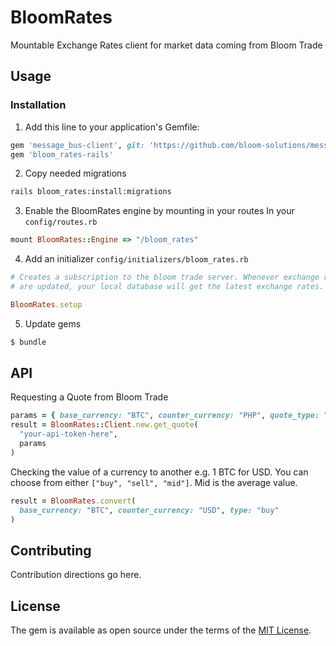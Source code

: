 # BloomRates
Mountable Exchange Rates client for market data coming from Bloom Trade

## Usage

### Installation

1. Add this line to your application's Gemfile:
```ruby
gem 'message_bus-client', git: 'https://github.com/bloom-solutions/message_bus-client', ref: 'bloom_changes'
gem 'bloom_rates-rails'
```

2. Copy needed migrations
```bash
rails bloom_rates:install:migrations
```

3. Enable the BloomRates engine by mounting in your routes
In your `config/routes.rb`
```ruby
mount BloomRates::Engine => "/bloom_rates"
```

4. Add an initializer `config/initializers/bloom_rates.rb`
```ruby
# Creates a subscription to the bloom trade server. Whenever exchange rates
# are updated, your local database will get the latest exchange rates.

BloomRates.setup
```

5. Update gems
```bash
$ bundle
```

## API

Requesting a Quote from Bloom Trade
```ruby
params = { base_currency: "BTC", counter_currency: "PHP", quote_type: "buy", amount: 0.50 }
result = BloomRates::Client.new.get_quote(
  "your-api-token-here",
  params
)
```

Checking the value of a currency to another e.g. 1 BTC for USD. You can choose
from either `["buy", "sell", "mid"]`. Mid is the average value.
```ruby
result = BloomRates.convert(
  base_currency: "BTC", counter_currency: "USD", type: "buy"
)
```

## Contributing
Contribution directions go here.

## License
The gem is available as open source under the terms of the [MIT License](https://opensource.org/licenses/MIT).
